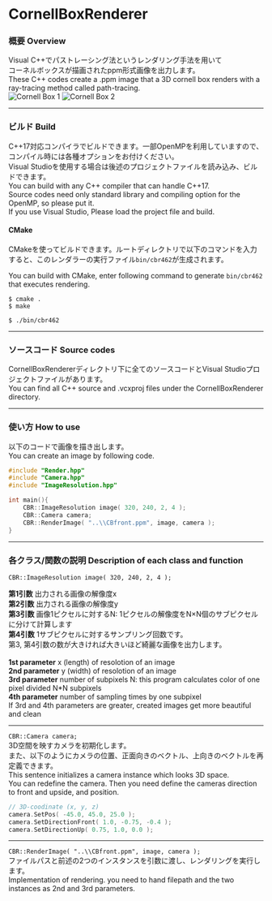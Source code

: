 # CornellBoxRenderer

### 概要 Overview
Visual C++でパストレーシング法というレンダリング手法を用いて       
コーネルボックスが描画されたppm形式画像を出力します。     
These C++ codes create a .ppm image that a 3D cornell box renders with a ray-tracing method called path-tracing.     
![Cornell Box 1](https://raw.github.com/wiki/Nao-Shirotsu/PathTracing_CornellBoxRenderer/CBfront.jpg) ![Cornell Box 2](https://raw.github.com/wiki/Nao-Shirotsu/PathTracing_CornellBoxRenderer/CBlookdown.jpg)
*****

### ビルド Build
C++17対応コンパイラでビルドできます。一部OpenMPを利用していますので、コンパイル時には各種オプションをお付けください。    
Visual Studioを使用する場合は後述のプロジェクトファイルを読み込み、ビルドできます。     
You can build with any C++ compiler that can handle C++17.     
Source codes need only standard library and compiling option for the OpenMP, so please put it.   
If you use Visual Studio, Please load the project file and build.     

#### CMake

CMakeを使ってビルドできます。ルートディレクトリで以下のコマンドを入力すると、このレンダラーの実行ファイル`bin/cbr462`が生成されます。      

You can build with CMake, enter following command to generate `bin/cbr462` that executes rendering.

```
$ cmake .
$ make
```

```
$ ./bin/cbr462
```



*****

### ソースコード Source codes
CornellBoxRendererディレクトリ下に全てのソースコードとVisual Studioプロジェクトファイルがあります。     
You can find all C++ source and .vcxproj files under the CornellBoxRenderer directory.     
*****

### 使い方 How to use
以下のコードで画像を描き出します。     
You can create an image by following code.

```cpp
#include "Render.hpp"
#include "Camera.hpp"
#include "ImageResolution.hpp"

int main(){
	CBR::ImageResolution image( 320, 240, 2, 4 ); 
	CBR::Camera camera;
	CBR::RenderImage( "..\\CBfront.ppm", image, camera );
}
```
*****

### 各クラス/関数の説明 Description of each class and function
`CBR::ImageResolution image( 320, 240, 2, 4 );`     

**第1引数** 出力される画像の解像度x     
**第2引数** 出力される画像の解像度y     
**第3引数** 画像1ピクセルに対するN: 1ピクセルの解像度をN×N個のサブピクセルに分けて計算します      
**第4引数** 1サブピクセルに対するサンプリング回数です。     
第3, 第4引数の数が大きければ大きいほど綺麗な画像を出力します。     
​     
**1st parameter** x (length) of resolotion of an image     
**2nd parameter** y (width) of resolotion of an image     
**3rd parameter** number of subpixels N: this program calculates color of one pixel divided N*N subpixels     
**4th parameter** number of sampling times by one subpixel     
If 3rd and 4th parameters are greater, created images get more beautiful and clean     
*****
`CBR::Camera camera;`     
3D空間を映すカメラを初期化します。     
また、以下のようにカメラの位置、正面向きのベクトル、上向きのベクトルを再定義できます。     
This sentence initializes a camera instance which looks 3D space.     
You can redefine the camera. Then you need define the cameras direction to front and upside, and position.
```cpp
// 3D-coodinate (x, y, z)
camera.SetPos( -45.0, 45.0, 25.0 );
camera.SetDirectionFront( 1.0, -0.75, -0.4 );
camera.SetDirectionUp( 0.75, 1.0, 0.0 );
```
*****
`CBR::RenderImage( "..\\CBfront.ppm", image, camera );`     
ファイルパスと前述の2つのインスタンスを引数に渡し、レンダリングを実行します。     
Implementation of rendering. you need to hand filepath and the two instances as 2nd and 3rd parameters.
